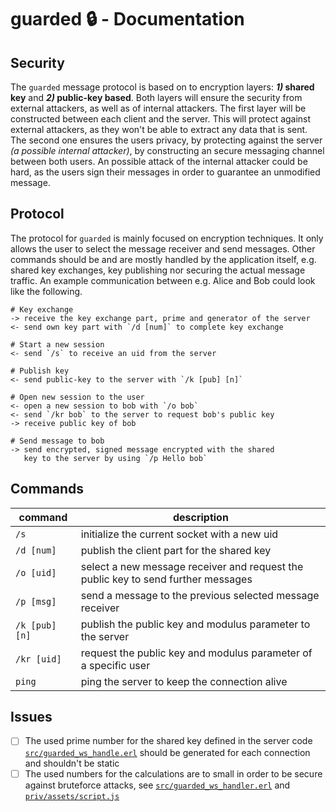 # guarded :lock: - Documentation

## Security

The `guarded` message protocol is based on to encryption layers: **_1)_ shared key** and **_2)_ public-key based**.
Both layers will ensure the security from external attackers, as well as of internal attackers. The first layer
will be constructed between each client and the server. This will protect against external attackers, as they
won't be able to extract any data that is sent. The second one ensures the users privacy, by protecting against
the server _(a possible internal attacker)_, by constructing an secure messaging channel between both users. An
possible attack of the internal attacker could be hard, as the users sign their messages in order to guarantee
an unmodified message.

## Protocol

The protocol for `guarded` is mainly focused on encryption techniques. It only allows the user to select
the message receiver and send messages. Other commands should be and are mostly handled by the application
itself, e.g. shared key exchanges, key publishing nor securing the actual message traffic. An example
communication between e.g. Alice and Bob could look like the following.

```
# Key exchange
-> receive the key exchange part, prime and generator of the server
<- send own key part with `/d [num]` to complete key exchange

# Start a new session
<- send `/s` to receive an uid from the server

# Publish key
<- send public-key to the server with `/k [pub] [n]`

# Open new session to the user
<- open a new session to bob with `/o bob`
<- send `/kr bob` to the server to request bob's public key
-> receive public key of bob

# Send message to bob
-> send encrypted, signed message encrypted with the shared
   key to the server by using `/p Hello bob`
```

## Commands

| command | description |
| - | - |
| `/s` | initialize the current socket with a new uid |
| `/d [num]` | publish the client part for the shared key |
| `/o [uid]` | select a new message receiver and request the public key to send further messages |
| `/p [msg]` | send a message to the previous selected message receiver |
| `/k [pub] [n]` | publish the public key and modulus parameter to the server |
| `/kr [uid]` | request the public key and modulus parameter of a specific user |
| `ping` | ping the server to keep the connection alive |

## Issues

- [ ] The used prime number for the shared key defined in the server code [`src/guarded_ws_handle.erl`](https://github.com/oltdaniel/guarded/blob/2d78e38b525ea8a0bf6911d2945a35ee41584986/src/guarded_ws_handler.erl#L21) should be generated for each connection and shouldn't be static
- [ ] The used numbers for the calculations are to small in order to be secure against bruteforce attacks, see [`src/guarded_ws_handler.erl`](https://github.com/oltdaniel/guarded/blob/2d78e38b525ea8a0bf6911d2945a35ee41584986/src/guarded_ws_handler.erl#L36) and [`priv/assets/script.js`](https://github.com/oltdaniel/guarded/blob/2d78e38b525ea8a0bf6911d2945a35ee41584986/priv/assets/script.js#L197)
